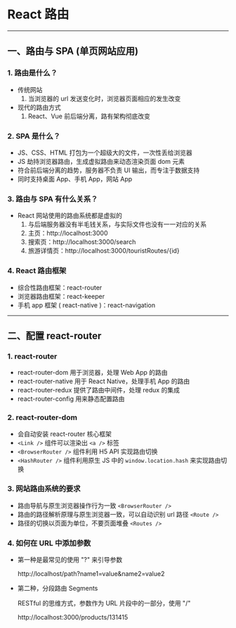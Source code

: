 # React 路由

------

## 一、路由与 SPA (单页网站应用)

### 1. 路由是什么？

+ 传统网站
  1.  当浏览器的 url 发送变化时，浏览器页面相应的发生改变
+ 现代的路由方式
  1. React、Vue 前后端分离，路有架构彻底改变

### 2. SPA 是什么？

+ JS、CSS、HTML 打包为一个超级大的文件，一次性丢给浏览器
+ JS 劫持浏览器路由，生成虚拟路由来动态渲染页面 dom 元素
+ 符合前后端分离的趋势，服务器不负责 UI 输出，而专注于数据支持
+ 同时支持桌面 App、手机 App，网站 App

### 3. 路由与 SPA 有什么关系？

+ React 网站使用的路由系统都是虚拟的
  1. 与后端服务器没有半毛钱关系，与实际文件也没有一一对应的关系
  2. 主页：http://localhost:3000
  3. 搜索页：http://localhost:3000/search
  4. 旅游详情页：http://localhost:3000/touristRoutes/{id}

### 4. React 路由框架

+ 综合性路由框架：react-router
+ 浏览器路由框架：react-keeper
+ 手机 app 框架 ( react-native )：react-navigation

------



## 二、配置 react-router

### 1. react-router

+ react-router-dom 用于浏览器，处理 Web App 的路由
+ react-router-native 用于 React Native，处理手机 App 的路由
+ react-router-redux 提供了路由中间件，处理 redux 的集成
+ react-router-config 用来静态配置路由

### 2. react-router-dom

+ 会自动安装 react-router 核心框架
+ `<Link />` 组件可以渲染出 `<a />` 标签
+ `<BrowserRouter />` 组件利用 H5 API 实现路由切换
+ `<HashRouter />` 组件利用原生 JS 中的 `window.location.hash` 来实现路由切换

### 3. 网站路由系统的要求

+ 路由导航与原生浏览器操作行为一致 `<BrowserRouter />`
+ 路由的路径解析原理与原生浏览器一致，可以自动识别 url 路径 `<Route />`
+ 路径的切换以页面为单位，不要页面堆叠 `<Routes />`

### 4. 如何在 URL 中添加参数

+ 第一种是最常见的使用 "?" 来引导参数

  http://localhost/path?name1=value&name2=value2

+ 第二种，分段路由 Segments

  RESTful 的思维方式，参数作为 URL 片段中的一部分，使用 "/"

  http://localhost:3000/products/131415

